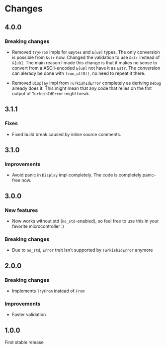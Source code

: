 # Changes

## 4.0.0

### Breaking changes

- Removed `TryFrom` impls for `&Bytes` and `&[u8]` types. The only conversion
  is possible from `&str` now. Changed the validation to use `&str` instead of
  `&[u8]`. The main reason I made this change is that it makes no sense to
  convert from a ASCII-encoded `&[u8]` not have it as `&str`. The conversion
  can alerady be done with `from_utf8()`, no need to repeat it there.

- Removed `Display` impl from `TurkishIdError` completely as deriving `Debug` already does it.
  This might mean that any code that relies on the fmt output of `TurkishIdError` might break.

## 3.1.1

### Fixes

- Fixed build break caused by inline source comments.

## 3.1.0

### Improvements

- Avoid panic in `Display` impl completely. The code is completely panic-free now.

## 3.0.0

### New features

- Now works without std (`no_std`-enabled), so feel free to use this in your favorite microcontroller :)

### Breaking changes

- Due to `no_std`, `Error` trait isn't supported by `TurkishIdError` anymore

## 2.0.0

### Breaking changes

- Implements `TryFrom` instead of `From`

### Improvements

- Faster validation

## 1.0.0

First stable release
